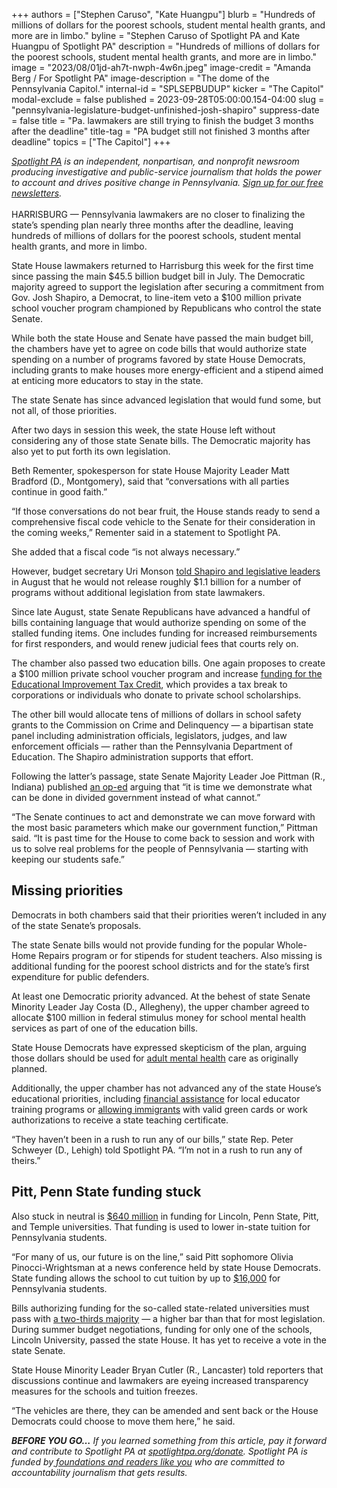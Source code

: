 +++
authors = ["Stephen Caruso", "Kate Huangpu"]
blurb = "Hundreds of millions of dollars for the poorest schools, student mental health grants, and more are in limbo."
byline = "Stephen Caruso of Spotlight PA and Kate Huangpu of Spotlight PA"
description = "Hundreds of millions of dollars for the poorest schools, student mental health grants, and more are in limbo."
image = "2023/08/01jd-ah7t-nwph-4w6n.jpeg"
image-credit = "Amanda Berg / For Spotlight PA"
image-description = "The dome of the Pennsylvania Capitol."
internal-id = "SPLSEPBUDUP"
kicker = "The Capitol"
modal-exclude = false
published = 2023-09-28T05:00:00.154-04:00
slug = "pennsylvania-legislature-budget-unfinished-josh-shapiro"
suppress-date = false
title = "Pa. lawmakers are still trying to finish the budget 3 months after the deadline"
title-tag = "PA budget still not finished 3 months after deadline"
topics = ["The Capitol"]
+++

<a href="https://www.spotlightpa.org/"><em>Spotlight PA</em></a><em> is an independent, nonpartisan, and nonprofit newsroom producing investigative and public-service journalism that holds the power to account and drives positive change in Pennsylvania. </em><a href="https://www.spotlightpa.org/newsletters"><em>Sign up for our free newsletters</em></a><em>.</em><br/><br/>HARRISBURG — Pennsylvania lawmakers are no closer to finalizing the state’s spending plan nearly three months after the deadline, leaving hundreds of millions of dollars for the poorest schools, student mental health grants, and more in limbo.

State House lawmakers returned to Harrisburg this week for the first time since passing the main $45.5 billion budget bill in July. The Democratic majority agreed to support the legislation after securing a commitment from Gov. Josh Shapiro, a Democrat, to line-item veto a $100 million private school voucher program championed by Republicans who control the state Senate.

While both the state House and Senate have passed the main budget bill, the chambers have yet to agree on code bills that would authorize state spending on a number of programs favored by state House Democrats, including grants to make houses more energy-efficient and a stipend aimed at enticing more educators to stay in the state.

<script src="https://www.spotlightpa.org/embed.js" async></script><div data-spl-embed-version="1" data-spl-src="https://www.spotlightpa.org/embeds/newsletter/"></div>

The state Senate has since advanced legislation that would fund some, but not all, of those priorities.

After two days in session this week, the state House left without considering any of those state Senate bills. The Democratic majority has also yet to put forth its own legislation.

Beth Rementer, spokesperson for state House Majority Leader Matt Bradford (D., Montgomery), said that “conversations with all parties continue in good faith.”<br/>

“If those conversations do not bear fruit, the House stands ready to send a comprehensive fiscal code vehicle to the Senate for their consideration in the coming weeks,” Rementer said in a statement to Spotlight PA.

She added that a fiscal code “is not always necessary.”

However, budget secretary Uri Monson <a href="https://web.archive.org/20230808032701/https://senatorpittman.com/wp-content/uploads/sites/96/2023/08/8.2.23-Memo-from-Budget-Secretary-Uri-Monson.pdf">told Shapiro and legislative leaders</a> in August that he would not release roughly $1.1 billion for a number of programs without additional legislation from state lawmakers.

Since late August, state Senate Republicans have advanced a handful of bills containing language that would authorize spending on some of the stalled funding items. One includes funding for increased reimbursements for first responders, and would renew judicial fees that courts rely on.

The chamber also passed two education bills. One again proposes to create a $100 million private school voucher program and increase <a href="https://www.spotlightpa.org/news/2023/06/pa-school-choice-voucher-budget-explain-history-tax-credit/">funding for the Educational Improvement Tax Credit</a>, which provides a tax break to corporations or individuals who donate to private school scholarships.

The other bill would allocate tens of millions of dollars in school safety grants to the Commission on Crime and Delinquency — a bipartisan state panel including administration officials, legislators, judges, and law enforcement officials — rather than the Pennsylvania Department of Education. The Shapiro administration supports that effort.

Following the latter’s passage, state Senate Majority Leader Joe Pittman (R., Indiana) published <a href="https://web.archive.org/20230928112419/https://senatorpittman.com/2023/09/22/an-opportunity-to-bring-back-common-sense/">an op-ed</a> arguing that “it is time we demonstrate what can be done in divided government instead of what cannot.”

“The Senate continues to act and demonstrate we can move forward with the most basic parameters which make our government function,” Pittman said. “It is past time for the House to come back to session and work with us to solve real problems for the people of Pennsylvania — starting with keeping our students safe.”

## Missing priorities

Democrats in both chambers said that their priorities weren’t included in any of the state Senate’s proposals.

The state Senate bills would not provide funding for the popular Whole-Home Repairs program or for stipends for student teachers. Also missing is additional funding for the poorest school districts and for the state’s first expenditure for public defenders.

At least one Democratic priority advanced. At the behest of state Senate Minority Leader Jay Costa (D., Allegheny), the upper chamber agreed to allocate $100 million in federal stimulus money for school mental health services as part of one of the education bills.

State House Democrats have expressed skepticism of the plan, arguing those dollars should be used for <a href="https://www.spotlightpa.org/news/2023/07/pennsylvania-legislature-budget-mental-health-funding-school-services/">adult mental health</a> care as originally planned.

Additionally, the upper chamber has not advanced any of the state House’s educational priorities, including <a href="https://www.legis.state.pa.us/cfdocs/billinfo/billinfo.cfm?syear=2023&amp;sind=0&amp;body=H&amp;type=B&amp;bn=0141">financial assistance</a> for local educator training programs or <a href="https://www.legis.state.pa.us/cfdocs/billinfo/billinfo.cfm?syear=2023&amp;sind=0&amp;body=H&amp;type=B&amp;bn=1067">allowing immigrants</a> with valid green cards or work authorizations to receive a state teaching certificate.

“They haven’t been in a rush to run any of our bills,” state Rep. Peter Schweyer (D., Lehigh) told Spotlight PA. “I’m not in a rush to run any of theirs.”

<script src="https://www.spotlightpa.org/embed.js" async></script><div data-spl-embed-version="1" data-spl-src="https://www.spotlightpa.org/embeds/donate/"></div>

## Pitt, Penn State funding stuck

Also stuck in neutral is <a href="https://www.spotlightpa.org/news/2023/07/pennsylvania-state-related-university-lincoln-psu-pitt-temple-deadlock/">$640 million</a> in funding for Lincoln, Penn State, Pitt, and Temple universities. That funding is used to lower in-state tuition for Pennsylvania students.

“For many of us, our future is on the line,” said Pitt sophomore Olivia Pinocci-Wrightsman at a news conference held by state House Democrats. State funding allows the school to cut tuition by up to <a href="https://www.publicsource.org/pa-state-budget-impasse-pitt-penn-state-temple-funding-tuition-discount-passhe/">$16,000</a> for Pennsylvania students.

Bills authorizing funding for the so-called state-related universities must pass with <a href="https://www.spotlightpa.org/news/2023/07/pennsylvania-budget-temple-pitt-funding-guns-house-full-time-legislature/">a two-thirds majority</a> — a higher bar than that for most legislation. During summer budget negotiations, funding for only one of the schools, Lincoln University, passed the state House. It has yet to receive a vote in the state Senate.

State House Minority Leader Bryan Cutler (R., Lancaster) told reporters that discussions continue and lawmakers are eyeing increased transparency measures for the schools and tuition freezes.

“The vehicles are there, they can be amended and sent back or the House Democrats could choose to move them here,” he said.

<strong><em>BEFORE YOU GO…</em></strong><em> If you learned something from this article, pay it forward and contribute to Spotlight PA at </em><a href="http://spotlightpa.org/donate"><em>spotlightpa.org/donate</em></a><em>. Spotlight PA is funded by</em><a href="https://www.spotlightpa.org/support"><em> foundations and readers like you</em></a><em> who are committed to accountability journalism that gets results.</em>

